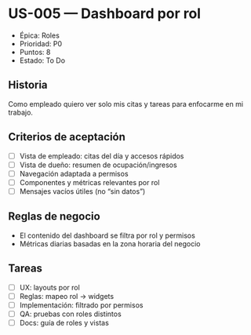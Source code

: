 # US-005 — Dashboard por rol
- Épica: Roles
- Prioridad: P0
- Puntos: 8
- Estado: To Do

## Historia
Como empleado quiero ver solo mis citas y tareas para enfocarme en mi trabajo.

## Criterios de aceptación
- [ ] Vista de empleado: citas del día y accesos rápidos
- [ ] Vista de dueño: resumen de ocupación/ingresos
- [ ] Navegación adaptada a permisos
- [ ] Componentes y métricas relevantes por rol
- [ ] Mensajes vacíos útiles (no “sin datos”)

## Reglas de negocio
- El contenido del dashboard se filtra por rol y permisos
- Métricas diarias basadas en la zona horaria del negocio

## Tareas
- [ ] UX: layouts por rol
- [ ] Reglas: mapeo rol → widgets
- [ ] Implementación: filtrado por permisos
- [ ] QA: pruebas con roles distintos
- [ ] Docs: guía de roles y vistas
